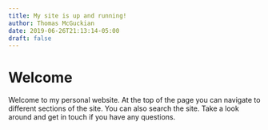 ```yaml
---
title: My site is up and running!
author: Thomas McGuckian
date: 2019-06-26T21:13:14-05:00
draft: false
---
```


# Welcome

Welcome to my personal website. At the top of the page you can navigate to different sections of the site. You can also search the site. Take a look around and get in touch if you have any questions.  

